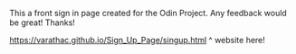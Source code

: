 This a front sign in page created for the Odin Project. Any feedback would be great! Thanks!

https://varathac.github.io/Sign_Up_Page/singup.html
^
website here!
